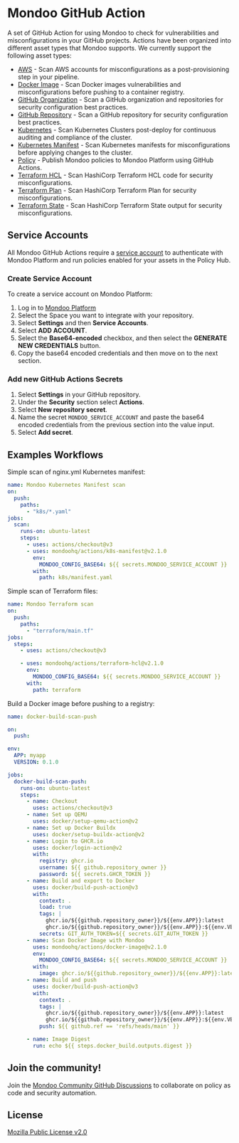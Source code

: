 # Mondoo GitHub Action

A set of GitHub Action for using Mondoo to check for vulnerabilities and misconfigurations in your GitHub projects. Actions have been organized into different asset types that Mondoo supports. We currently support the following asset types:

- [AWS](aws) - Scan AWS accounts for misconfigurations as a post-provisioning step in your pipeline.
- [Docker Image](docker-image) - Scan Docker images vulnerabilities and misconfigurations before pushing to a container registry.
- [GitHub Organization](github-org) - Scan a GitHub organization and repositories for security configuration best practices.
- [GitHub Repository](github-repo) - Scan a GitHub repository for security configuration best practices.
- [Kubernetes](k8s) - Scan Kubernetes Clusters post-deploy for continuous auditing and compliance of the cluster.
- [Kubernetes Manifest](k8s-manifest) - Scan Kubernetes manifests for misconfigurations before applying changes to the cluster.
- [Policy](policy) - Publish Mondoo policies to Mondoo Platform using GitHub Actions.
- [Terraform HCL](terraform-hcl) - Scan HashiCorp Terraform HCL code for security misconfigurations.
- [Terraform Plan](terraform-plan) - Scan HashiCorp Terraform Plan for security misconfigurations.
- [Terraform State](terraform-state) - Scan HashiCorp Terraform State output for security misconfigurations.

## Service Accounts

All Mondoo GitHub Actions require a [service account](https://mondoo.com/docs/platform/service_accounts/#creating-service-accounts) to authenticate with Mondoo Platform and run policies enabled for your assets in the Policy Hub.

### Create Service Account

To create a service account on Mondoo Platform:

1. Log in to [Mondoo Platform](https://console.mondoo.com)
2. Select the Space you want to integrate with your repository.
3. Select **Settings** and then **Service Accounts**.
4. Select **ADD ACCOUNT**.
5. Select the **Base64-encoded** checkbox, and then select the **GENERATE NEW CREDENTIALS** button.
6. Copy the base64 encoded credentials and then move on to the next section.

### Add new GitHub Actions Secrets

1. Select **Settings** in your GitHub repository.
2. Under the **Security** section select **Actions**.
3. Select **New repository secret**.
4. Name the secret `MONDOO_SERVICE_ACCOUNT` and paste the base64 encoded credentials from the previous section into the value input.
5. Select **Add secret**.

## Examples Workflows

Simple scan of nginx.yml Kubernetes manifest:

```yaml
name: Mondoo Kubernetes Manifest scan
on:
  push:
    paths:
      - "k8s/*.yaml"
jobs:
  scan:
    runs-on: ubuntu-latest
    steps:
      - uses: actions/checkout@v3
      - uses: mondoohq/actions/k8s-manifest@v2.1.0
        env:
          MONDOO_CONFIG_BASE64: ${{ secrets.MONDOO_SERVICE_ACCOUNT }}
        with:
          path: k8s/manifest.yaml
```

Simple scan of Terraform files:

```yaml
name: Mondoo Terraform scan
on:
  push:
    paths:
      - "terraform/main.tf"
jobs:
  steps:
    - uses: actions/checkout@v3

    - uses: mondoohq/actions/terraform-hcl@v2.1.0
      env:
        MONDOO_CONFIG_BASE64: ${{ secrets.MONDOO_SERVICE_ACCOUNT }}
      with:
        path: terraform
```

Build a Docker image before pushing to a registry:

```yaml
name: docker-build-scan-push

on:
  push:

env:
  APP: myapp
  VERSION: 0.1.0

jobs:
  docker-build-scan-push:
    runs-on: ubuntu-latest
    steps:
      - name: Checkout
        uses: actions/checkout@v3
      - name: Set up QEMU
        uses: docker/setup-qemu-action@v2
      - name: Set up Docker Buildx
        uses: docker/setup-buildx-action@v2
      - name: Login to GHCR.io
        uses: docker/login-action@v2
        with:
          registry: ghcr.io
          username: ${{ github.repository_owner }}
          password: ${{ secrets.GHCR_TOKEN }}
      - name: Build and export to Docker
        uses: docker/build-push-action@v3
        with:
          context: .
          load: true
          tags: |
            ghcr.io/${{github.repository_owner}}/${{env.APP}}:latest
            ghcr.io/${{github.repository_owner}}/${{env.APP}}:${{env.VERSION}}
          secrets: GIT_AUTH_TOKEN=${{ secrets.GIT_AUTH_TOKEN }}
      - name: Scan Docker Image with Mondoo
        uses: mondoohq/actions/docker-image@v2.1.0
        env:
          MONDOO_CONFIG_BASE64: ${{ secrets.MONDOO_SERVICE_ACCOUNT }}
        with:
          image: ghcr.io/${{github.repository_owner}}/${{env.APP}}:latest
      - name: Build and push
        uses: docker/build-push-action@v3
        with:
          context: .
          tags: |
            ghcr.io/${{github.repository_owner}}/${{env.APP}}:latest
            ghcr.io/${{github.repository_owner}}/${{env.APP}}:${{env.VERSION}}
          push: ${{ github.ref == 'refs/heads/main' }}

      - name: Image Digest
        run: echo ${{ steps.docker_build.outputs.digest }}
```

## Join the community!

Join the [Mondoo Community GitHub Discussions](https://github.com/orgs/mondoohq/discussions) to collaborate on policy as code and security automation.

## License

[Mozilla Public License v2.0](https://github.com/mondoohq/actions/blob/main/LICENSE)
